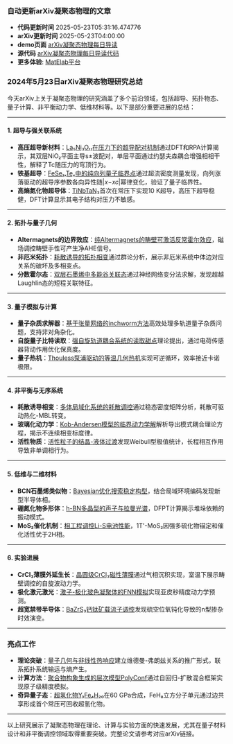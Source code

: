 ### 自动更新arXiv凝聚态物理的文章
  - **代码更新时间** 2025-05-23T05:31:16.474776
  - **arXiv更新时间** 2025-05-23T04:00:00
  - **demo页面** [arXiv凝聚态物理每日导读](https://iopwsy.github.io/arXiv_cond-mat/)
  - **源代码** [arXiv凝聚态物理每日导读代码](https://github.com/iopwsy/arXiv_cond-mat/)
  - **更多体验**: [MatElab平台](https://in.iphy.ac.cn/eln/#/recday)

### 2024年5月23日arXiv凝聚态物理研究总结

今天arXiv上关于凝聚态物理的研究涵盖了多个前沿领域，包括超导、拓扑物态、量子计算、非平衡动力学、低维材料等。以下是部分重要进展的总结：

---

#### **1. 超导与强关联系统**
- **高压超导新材料**：[La₅Ni₃O₁₁在压力下的超导配对机制](https://arxiv.org/abs/2505.15906)通过DFT和RPA计算揭示，其双层NiO₂平面主导s±波配对，单层平面通过约瑟夫森耦合增强相相干性，解释了Tc随压力的穹顶行为。  
- **铁基超导**：[FeSe₁ₓTeₓ中的纯向列量子临界点](https://arxiv.org/abs/2505.16184)通过超流密度测量发现，向列涨落驱动的超导序参数各向异性随|𝑥−𝑥𝑐|幂律变化，验证了量子临界性。  
- **高熵氮化物超导体**：[TiNbTaN₃](https://arxiv.org/abs/2505.15864)首次在常压下实现10 K超导，高压下超导稳健，DFT计算显示其电子结构对压力不敏感。

---

#### **2. 拓扑与量子几何**
- **Altermagnets的边界效应**：[纯Altermagnets的畴壁可激活反常霍尔效应](https://arxiv.org/abs/2505.15894)，磁场调控畴壁手性可产生净AHE信号。  
- **非厄米拓扑**：[耗散诱导的拓扑相变](https://arxiv.org/abs/2505.16698)通过群论分析，展示非厄米系统中体边对应关系的破坏及多相变点。  
- **分数霍尔态**：[双层石墨烯中多能谷关联态](https://arxiv.org/abs/2505.16681)通过神经网络变分法求解，发现超越Laughlin态的短程关联特征。

---

#### **3. 量子模拟与计算**
- **量子杂质求解器**：[基于张量网络的inchworm方法](https://arxiv.org/abs/2505.16117)高效处理多轨道量子杂质问题，支持非对角杂化。  
- **自旋量子比特读取**：[强自旋轨道耦合系统的读取甜点](https://arxiv.org/abs/2505.15878)理论提出，通过电荷传感器背动作用优化保真度。  
- **量子热机**：[Thouless泵浦驱动的等温几何热机](https://arxiv.org/abs/2505.06851)实现可逆循环，效率接近卡诺极限。

---

#### **4. 非平衡与无序系统**
- **耗散诱导相变**：[多体局域化系统的耗散调控](https://arxiv.org/abs/2407.13655)通过稳态密度矩阵分析，耗散可驱动热化-MBL转变。  
- **玻璃化动力学**：[Kob-Andersen模型的临界动力学解](https://arxiv.org/abs/2505.16451)解析导出模式耦合理论方程，揭示不连续相变标度律。  
- **活性物质**：[活性粒子的结晶-液体过渡](https://arxiv.org/abs/2411.13478)发现Weibull型极值统计，长程相互作用导致非单调相行为。

---

#### **5. 低维与二维材料**
- **BCN石墨烯类似物**：[Bayesian优化搜索稳定构型](https://arxiv.org/abs/2411.04758)，结合局域环境编码发现新型半导体相。  
- **硼氮化物多形体**：[h-BN多晶型的声子与拉曼光谱](https://arxiv.org/abs/2505.16382)，DFPT计算揭示堆垛依赖的振动模式。  
- **MoS₂催化机制**：[相工程调控Li-S电池性能](https://arxiv.org/abs/2505.16779)，1T'-MoS₂因强多硫化物锚定和催化活性优于2H相。

---

#### **6. 实验进展**
- **CrCl₃薄膜外延生长**：[晶圆级CrCl₃磁性薄膜](https://arxiv.org/abs/2505.16627)通过气相沉积实现，室温下展示畴壁调控的自旋波动力学。  
- **极化激元激光**：[激子-极化玻色凝聚体的FNN模拟](https://arxiv.org/abs/2309.15593)实现亚皮秒精度动力学预测。  
- **超宽禁带半导体**：[BaZrS₃钙钛矿载流子调控](https://arxiv.org/abs/2505.16016)发现硫空位氧钝化导致的n型掺杂时效演变。

---

### 亮点工作
- **理论突破**：[量子几何与非线性热响应](https://arxiv.org/abs/2505.16999)建立维德曼-弗朗兹关系的推广形式，联系拓扑系统输运与熵产生。  
- **计算方法**：[聚合物构象生成的层次模型PolyConf](https://arxiv.org/abs/2504.08859)通过自回归-扩散混合框架实现原子级精度模拟。  
- **奇异量子态**：[超氢化物Y₃Fe₄H₂₀](https://arxiv.org/abs/2505.16799)在60 GPa合成，FeH₈立方分子单元通过边共享形成首个常压可回收超氢化物。

---

以上研究展示了凝聚态物理在理论、计算与实验方面的快速发展，尤其在量子材料设计和非平衡调控领域取得重要突破。完整论文请参考对应arXiv链接。